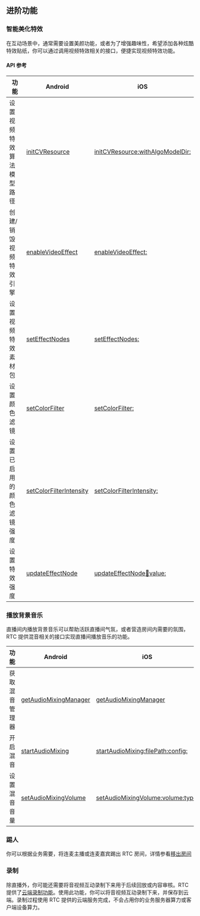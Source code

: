 ## 进阶功能

### 智能美化特效

在互动场景中，通常需要设置美颜功能，或者为了增强趣味性，希望添加各种炫酷特效贴纸，你可以通过调用视频特效相关的接口，便捷实现视频特效功能。
#### API 参考

|**功能** |**Android** |**iOS** |
|---|---|---|
|设置视频特效算法模型路径 |[initCVResource](70080#initcvresource) |[initCVResource:withAlgoModelDir:](70086.md#initcvresource-withalgomodeldir)|
|创建/销毁视频特效引擎 |[enableVideoEffect](70080#enablevideoeffect) |[enableVideoEffect:](70086.md#enablevideoeffect) |
|设置视频特效素材包 |[setEffectNodes](70080#seteffectnodes)|[setEffectNodes:](70086.md#seteffectnodes)|
|设置颜色滤镜 |[setColorFilter](70080#setcolorfilter)|[setColorFilter:](70086.md#setcolorfilter) |
|设置已启用的颜色滤镜强度 |[setColorFilterIntensity](70080#setcolorfilterintensity) |[setColorFilterIntensity:](70086.md#setcolorfilterintensity)  |
|设置特效强度 |[updateEffectNode](70080#updateeffectnode) |[updateEffectNode:key:value:](70086.md#updateeffectnode-key-value) |


### 播放背景音乐

直播间内播放背景音乐可以帮助活跃直播间气氛，或者营造房间内需要的氛围，RTC 提供混音相关的接口实现直播间播放音乐的功能。

|**功能** |**Android** |**iOS** |
|---|---|---|
|获取混音管理器 |[getAudioMixingManager](70080#getaudiomixingmanager) |[getAudioMixingManager](70086.md#getaudiomixingmanager) |
|开启混音 |[startAudioMixing](70080#startaudiomixing) |[startAudioMixing:filePath:config:](70086.md#startaudiomixing-filepath-config) |
|设置混音音量 |[setAudioMixingVolume](70080#setaudiomixingvolume) |[setAudioMixingVolume:volume:type:](70086.md#setaudiomixingvolume-volume-type) |


### 踢人

你可以根据业务需要，将连麦主播或连麦嘉宾踢出 RTC 房间，详情参看[移出房间](69852)

### 录制

除直播外，你可能还需要将音视频互动录制下来用于后续回放或内容审核。RTC 提供了[云端录制功能](115526)。使用此功能，你可以将音视频互动录制下来，并保存到云端。录制过程使用 RTC 提供的云端服务完成，不会占用你的业务服务器算力或客户端设备算力。